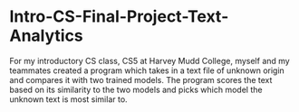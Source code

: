 # Intro-CS-Final-Project-Text-Analytics
For my introductory CS class, CS5 at Harvey Mudd College, myself and my teammates created a program which takes in a text file of unknown origin and compares it with two trained models. The program scores the text based on its similarity to the two models and picks which model the unknown text is most similar to.
